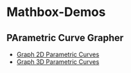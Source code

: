 # Mathbox-Demos

## PArametric Curve Grapher

- [Graph 2D Parametric Curves](https://cdn.rawgit.com/ChristopherChudzicki/MathBox-Demos/master/parametric_curves_2D.html)
- [Graph 3D Parametric Curves](https://cdn.rawgit.com/ChristopherChudzicki/MathBox-Demos/master/parametric_curves_3D.html)